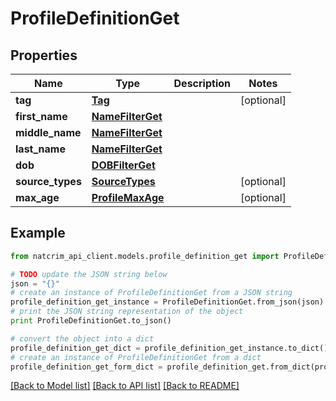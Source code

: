 # ProfileDefinitionGet


## Properties
Name | Type | Description | Notes
------------ | ------------- | ------------- | -------------
**tag** | [**Tag**](Tag.md) |  | [optional] 
**first_name** | [**NameFilterGet**](NameFilterGet.md) |  | 
**middle_name** | [**NameFilterGet**](NameFilterGet.md) |  | 
**last_name** | [**NameFilterGet**](NameFilterGet.md) |  | 
**dob** | [**DOBFilterGet**](DOBFilterGet.md) |  | 
**source_types** | [**SourceTypes**](SourceTypes.md) |  | [optional] 
**max_age** | [**ProfileMaxAge**](ProfileMaxAge.md) |  | [optional] 

## Example

```python
from natcrim_api_client.models.profile_definition_get import ProfileDefinitionGet

# TODO update the JSON string below
json = "{}"
# create an instance of ProfileDefinitionGet from a JSON string
profile_definition_get_instance = ProfileDefinitionGet.from_json(json)
# print the JSON string representation of the object
print ProfileDefinitionGet.to_json()

# convert the object into a dict
profile_definition_get_dict = profile_definition_get_instance.to_dict()
# create an instance of ProfileDefinitionGet from a dict
profile_definition_get_form_dict = profile_definition_get.from_dict(profile_definition_get_dict)
```
[[Back to Model list]](../README.md#documentation-for-models) [[Back to API list]](../README.md#documentation-for-api-endpoints) [[Back to README]](../README.md)


